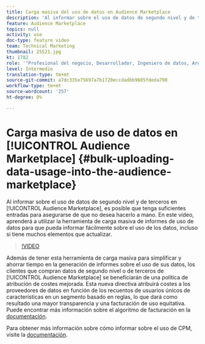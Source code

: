```yaml
---
title: Carga masiva del uso de datos en Audience Marketplace
description: 'Al informar sobre el uso de datos de segundo nivel y de terceros en Audience Marketplace, es posible que tenga suficientes entradas para asegurarse de que no desea hacerlo a mano. En este vídeo, aprenderá a utilizar la herramienta de carga masiva de informes de uso de datos para que pueda informar fácilmente sobre el uso de los datos, incluso si tiene muchos elementos que actualizar. '
feature: Audience Marketplace
topics: null
activity: use
doc-type: feature video
team: Technical Marketing
thumbnail: 25521.jpg
kt: 1782
role: '"Profesional del negocio, Desarrollador, Ingeniero de datos, Arquitecto, Arquitecto de datos, Administrador, Líder"'
level: Intermedio
translation-type: tm+mt
source-git-commit: a7dc335e75697a7b1720eccdadbb9605fdeda798
workflow-type: tm+mt
source-wordcount: '257'
ht-degree: 0%

---
```



# Carga masiva de uso de datos en [!UICONTROL Audience Marketplace] {#bulk-uploading-data-usage-into-the-audience-marketplace}

Al informar sobre el uso de datos de segundo nivel y de terceros en [!UICONTROL Audience Marketplace], es posible que tenga suficientes entradas para asegurarse de que no desea hacerlo a mano. En este vídeo, aprenderá a utilizar la herramienta de carga masiva de informes de uso de datos para que pueda informar fácilmente sobre el uso de los datos, incluso si tiene muchos elementos que actualizar.

>[!VIDEO](https://video.tv.adobe.com/v/25521/?quality=12)

Además de tener esta herramienta de carga masiva para simplificar y ahorrar tiempo en la generación de informes sobre el uso de sus datos, los clientes que compran datos de segundo nivel o de terceros de [!UICONTROL Audience Marketplace] se beneficiarán de una política de atribución de costes mejorada. Esta nueva directiva atribuirá costes a los proveedores de datos en función de los recuentos de usuarios únicos de características en un segmento basado en reglas, lo que dará como resultado una mayor transparencia y una facturación de uso equitativa.
Puede encontrar más información sobre el algoritmo de facturación en la [documentación](https://experiencecloud.adobe.com/resources/help/en_US/aam/marketplace_cpm_billing.html).

Para obtener más información sobre cómo informar sobre el uso de CPM, visite la [documentación](https://experiencecloud.adobe.com/resources/help/en_US/aam/t_marketplace_report_cpm_usage.html).